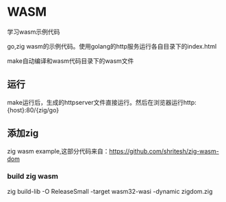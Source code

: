 # WASM

学习wasm示例代码

go,zig wasm的示例代码。使用golang的http服务运行各自目录下的index.html

make自动编译和wasm代码目录下的wasm文件

## 运行

make运行后，生成的httpserver文件直接运行。然后在浏览器运行http:{host}:80/{zig/go}

## 添加zig

zig wasm example,这部分代码来自：https://github.com/shritesh/zig-wasm-dom

### build zig wasm

zig build-lib -O ReleaseSmall -target wasm32-wasi -dynamic zigdom.zig